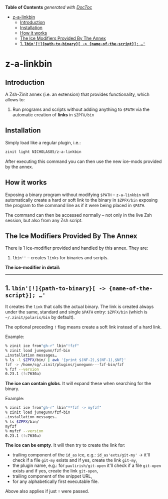 <!-- START doctoc generated TOC please keep comment here to allow auto update -->
<!-- DON'T EDIT THIS SECTION, INSTEAD RE-RUN doctoc TO UPDATE -->
**Table of Contents**  *generated with [DocToc](https://github.com/thlorenz/doctoc)*

- [z-a-linkbin](#z-a-linkbin)
  - [Introduction](#introduction)
  - [Installation](#installation)
  - [How it works](#how-it-works)
  - [The Ice Modifiers Provided By The Annex](#the-ice-modifiers-provided-by-the-annex)
  - [1. **`lbin'[!]{path-to-binary}[ -> {name-of-the-script}]; …'`**](#1-lbinpath-to-binary---name-of-the-script-)

<!-- END doctoc generated TOC please keep comment here to allow auto update -->

# z-a-linkbin

## Introduction

A Zsh-Zinit annex (i.e. an extension) that provides functionality, which
allows to:

  1. Run programs and scripts without adding anything to `$PATH` via
     the automatic creation of **links** in `$ZPFX/bin`

## Installation

Simply load like a regular plugin, i.e.:

```zsh
zinit light NICHOLAS85/z-a-linkbin
```

After executing this command you can then use the new ice-mods provided by
the annex.

## How it works

Exposing a binary program without modifying `$PATH` – `z-a-linkbin` will
automatically create a hard or soft link to the binary in `$ZPFX/bin`
exposing the program to the command line as if it were being placed in `$PATH`.

The command can then be accessed normally – not only in the live
Zsh session, but also from any Zsh script.

## The Ice Modifiers Provided By The Annex

There is 1 ice-modifier provided and handled by this annex. They are:
  1. `lbin''` – creates `links` for binaries and scripts.

**The ice-modifier in detail:**

---

## 1. **`lbin'[!]{path-to-binary}[ -> {name-of-the-script}]; …'`**

It creates the `link` that calls the actual binary. The link is
created always under the same, standard and single `$PATH` entry:
`$ZPFX/bin` (which is `~/.zinit/polaris/bin` by default).

The optional preceding `!` flag means create a soft link instead of a hard link.

Example:

```zsh
% zinit ice from"gh-r" lbin"!fzf"
% zinit load junegunn/fzf-bin
…installation messages…
% ls -l $ZPFX/bin/ | awk '{print $(NF-2),$(NF-1),$NF}'
fzf -> /home/sg/.zinit/plugins/junegunn---fzf-bin/fzf
% fzf --version
0.23.1 (fc7630a)
```
**The ice can contain globs**. It will expand these when searching for the binary.

Example:

```zsh
% zinit ice from"gh-r" lbin"**fzf -> myfzf"
% zinit load junegunn/fzf-bin
…installation messages…
% ls $ZPFX/bin/
myfzf
% myfzf --version
0.23.1 (fc7630a)
```

**The ice can be empty**. It will then try to create the link for:

- trailing component of the `id_as` ice, e.g.: `id_as'exts/git-my'` → it'll
  check if a file `git-my` exists and if yes, create the link `git-my`,
- the plugin name, e.g.: for `paulirish/git-open` it'll check if a file
  `git-open` exists and if yes, create the link `git-open`,
- trailing component of the snippet URL,
- for any alphabetically first executable file.

Above also applies if just `!` were passed.

<!-- vim:set ft=markdown fo+=an1 autoindent tw=77: -->
